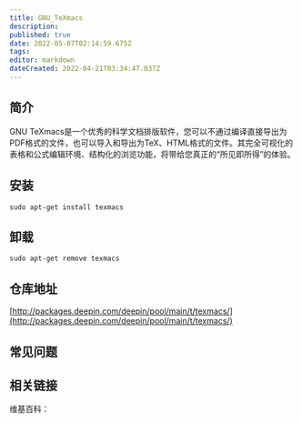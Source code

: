 ```yaml
---
title: GNU_TeXmacs
description: 
published: true
date: 2022-05-07T02:14:59.675Z
tags: 
editor: markdown
dateCreated: 2022-04-21T03:34:47.037Z
---
```


## 简介

GNU TeXmacs是一个优秀的科学文档排版软件，您可以不通过编译直接导出为PDF格式的文件，也可以导入和导出为TeX、HTML格式的文件。其完全可视化的表格和公式编辑环境、结构化的浏览功能，将带给您真正的“所见即所得”的体验。

## 安装

`sudo apt-get install texmacs`

## 卸载

`sudo apt-get remove texmacs`

## 仓库地址

[http://packages.deepin.com/deepin/pool/main/t/texmacs/](http://packages.deepin.com/deepin/pool/main/t/texmacs/)


## 常见问题


## 相关链接

维基百科：
